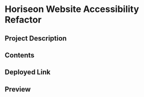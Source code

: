# Horiseon Website Accessibility Refactor

## Project Description

## Contents

## Deployed Link

## Preview